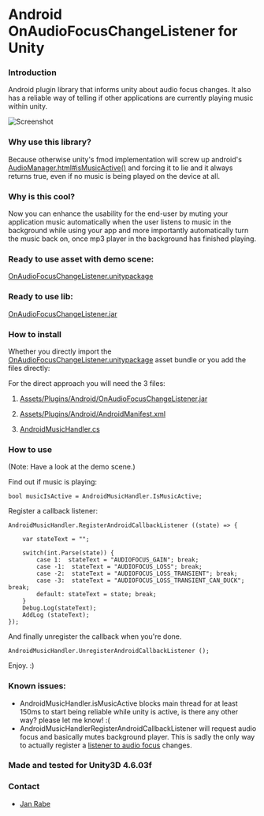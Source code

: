 Android OnAudioFocusChangeListener for Unity
============================================

### Introduction

Android plugin library that informs unity about audio focus changes. It also has a reliable way of telling if other applications are currently playing music within unity.

![Screenshot](https://raw.githubusercontent.com/kibotu/AndroidOnAudioFocusChangeListenerForUnity/master/Screenshot.png)

### Why use this library?

Because otherwise unity's fmod implementation will screw up android's [AudioManager.html#isMusicActive()](http://goo.gl/Aavbhr) and forcing it to lie and it always returns true, even if no music is being played on the device at all.

### Why is this cool?

Now you can enhance the usability for the end-user by muting your application music automatically when the user listens to music in the background while using your app and more importantly automatically turn the music back on, once mp3 player in the background has finished playing.

### Ready to use asset with demo scene:

[OnAudioFocusChangeListener.unitypackage](https://github.com/kibotu/AndroidOnAudioFocusChangeListenerForUnity/blob/master/OnAudioFocusChangeListener.unitypackage?raw=true)

### Ready to use lib:

[OnAudioFocusChangeListener.jar](https://github.com/kibotu/AndroidOnAudioFocusChangeListenerForUnity/blob/master/OnAudioFocusChangeListener.jar?raw=true)

### How to install

Whether you directly import the [OnAudioFocusChangeListener.unitypackage](https://github.com/kibotu/AndroidOnAudioFocusChangeListenerForUnity/blob/master/OnAudioFocusChangeListener.unitypackage?raw=true) asset bundle or you add the files directly:

For the direct approach you will need the 3 files:

1) [Assets/Plugins/Android/OnAudioFocusChangeListener.jar](https://raw.githubusercontent.com/kibotu/AndroidOnAudioFocusChangeListenerForUnity/master/Unity/Assets/Plugins/Android/OnAudioFocusChangeListener.jar)

2) [Assets/Plugins/Android/AndroidManifest.xml](https://raw.githubusercontent.com/kibotu/AndroidOnAudioFocusChangeListenerForUnity/master/Unity/Assets/Plugins/Android/AndroidManifest.xml)

3) [AndroidMusicHandler.cs](https://raw.githubusercontent.com/kibotu/AndroidOnAudioFocusChangeListenerForUnity/master/Unity/Assets/OnAudioFocusChangeListener/AndroidMusicHandler.cs)

### How to use

(Note: Have a look at the demo scene.)

Find out if music is playing:

    bool musicIsActive = AndroidMusicHandler.IsMusicActive;

Register a callback listener:

    AndroidMusicHandler.RegisterAndroidCallbackListener ((state) => {

        var stateText = "";

        switch(int.Parse(state)) {
            case 1:  stateText = "AUDIOFOCUS_GAIN"; break;
            case -1:  stateText = "AUDIOFOCUS_LOSS"; break;
            case -2:  stateText = "AUDIOFOCUS_LOSS_TRANSIENT"; break;
            case -3:  stateText = "AUDIOFOCUS_LOSS_TRANSIENT_CAN_DUCK"; break;
            default: stateText = state; break;
        }
        Debug.Log(stateText);
        AddLog (stateText);
    });

And finally unregister the callback when you're done.

    AndroidMusicHandler.UnregisterAndroidCallbackListener ();

Enjoy. :)

### Known issues:

- AndroidMusicHandler.isMusicActive blocks main thread for at least 150ms to start being reliable while unity is active, is there any other way? please let me know! :(
- AndroidMusicHandlerRegisterAndroidCallbackListener will request audio focus and basically mutes background player. This is sadly the only way to actually register a [listener to audio focus](http://developer.android.com/reference/android/media/AudioManager.OnAudioFocusChangeListener.html) changes. 

### Made and tested for Unity3D 4.6.03f

### Contact
* [Jan Rabe](mailto:janrabe@kibotu.net)

